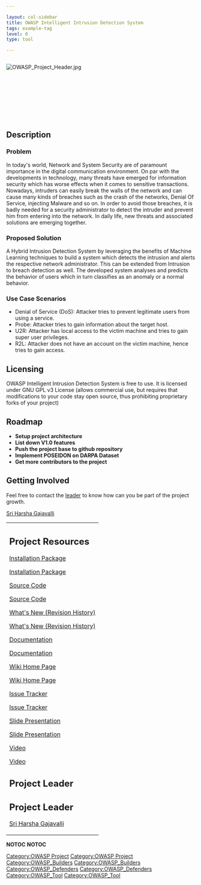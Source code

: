```yaml
---

layout: col-sidebar
title: OWASP Intelligent Intrusion Detection System
tags: example-tag
level: 0
type: tool

---
```

<div style="width:100%;height:160px;border:0,margin:0;overflow: hidden;">

![OWASP_Project_Header.jpg](OWASP_Project_Header.jpg
"OWASP_Project_Header.jpg")

</div>

<table>
<tbody>
<tr class="odd">
<h2 id="description">Description</h2>
<h3 id="problem">Problem</h3>
<p>In today's world, Network and System Security are of paramount importance in the digital communication environment. On par with the developments in technology, many threats have emerged for information security which has worse effects when it comes to sensitive transactions. Nowadays, intruders can easily break the walls of the network and can cause many kinds of breaches such as the crash of the networks, Denial Of Service, injecting Malware and so on. In order to avoid those breaches, it is badly needed for a security administrator to detect the intruder and prevent him from entering into the network. In daily life, new threats and associated solutions are emerging together.</p>
<h3 id="proposed_solution">Proposed Solution</h3>
<p>A Hybrid Intrusion Detection System by leveraging the benefits of Machine Learning techniques to build a system which detects the intrusion and alerts the respective network administrator. This can be extended from Intrusion to breach detection as well. The developed system analyses and predicts the behavior of users which in turn classifies as an anomaly or a normal behavior.</p>
<h3 id="use_case_scenarios">Use Case Scenarios</h3>
<ul>
<li>Denial of Service (DoS): Attacker tries to prevent legitimate users from using a service.</li>
<li>Probe: Attacker tries to gain information about the target host.</li>
<li>U2R: Attacker has local access to the victim machine and tries to gain super user privileges.</li>
<li>R2L: Attacker does not have an account on the victim machine, hence tries to gain access.</li>
</ul>
<h2 id="licensing">Licensing</h2>
<p>OWASP Intelligent Intrusion Detection System is free to use. It is licensed under GNU GPL v3 License (allows commercial use, but requires that modifications to your code stay open source, thus prohibiting proprietary forks of your project)</p>
<h2 id="roadmap">Roadmap</h2>
<p><strong></p>
<ul>
<li>Setup project architecture</li>
<li>List down V1.0 features
<li>Push the project base to github repository</li>
<li>Implement POSEIDON on DARPA Dataset</li>
<li>Get more contributors to the project</li>
</ul>
<p></strong></p>
<h2 id="getting_involved">Getting Involved</h2>
<p>Feel free to contact the <a href="mailto:sriharsha.g@owasp.org">leader</a> to know how can you be part of the project growth.</p></td>
<td><h2 id="project_resources">Project Resources</h2>
<p><a href="https://github.com/OWASP/Intelligent-Intrusion-Detection-System/">Installation Package</a></p>
<p><a href="https://github.com/OWASP/Intelligent-Intrusion-Detection-System/">Installation Package</a></p>
<p><a href="https://github.com/OWASP/Intelligent-Intrusion-Detection-System/">Source Code</a></p>
<p><a href="https://github.com/OWASP/Intelligent-Intrusion-Detection-System/">Source Code</a></p>
<p><a href="https://github.com/OWASP/Intelligent-Intrusion-Detection-System/">What's New (Revision History)</a></p>
<p><a href="https://github.com/OWASP/Intelligent-Intrusion-Detection-System/">What's New (Revision History)</a></p>
<p><a href="https://github.com/OWASP/Intelligent-Intrusion-Detection-System/">Documentation</a></p>
<p><a href="https://github.com/OWASP/Intelligent-Intrusion-Detection-System/">Documentation</a></p>
<p><a href="https://www.owasp.org/index.php/OWASP_Intelligent_Intrusion_Detection_System">Wiki Home Page</a></p>
<p><a href="https://www.owasp.org/index.php/OWASP_Intelligent_Intrusion_Detection_System">Wiki Home Page</a></p>
<p><a href="https://github.com/OWASP/Intelligent-Intrusion-Detection-System/">Issue Tracker</a></p>
<p><a href="https://github.com/OWASP/Intelligent-Intrusion-Detection-System/">Issue Tracker</a></p>
<p><a href="https://github.com/OWASP/Intelligent-Intrusion-Detection-System/">Slide Presentation</a></p>
<p><a href="https://github.com/OWASP/Intelligent-Intrusion-Detection-System/">Slide Presentation</a></p>
<p><a href="https://github.com/OWASP/Intelligent-Intrusion-Detection-System/">Video</a></p>
<p><a href="https://github.com/OWASP/Intelligent-Intrusion-Detection-System/">Video</a></p>
<h2 id="project_leader">Project Leader</h2>
<h2 id="project_leader">Project Leader</h2>
<p><a href="mailto:sriharsha.g@owasp.org">Sri Harsha Gajavalli</a></p></td>
<p><a href="mailto:sriharsha.g@owasp.org">Sri Harsha Gajavalli</a></p></td>
</tr>
</tr>
</tbody>
</tbody>
</table>
</table>


__NOTOC__ <headertabs />
__NOTOC__ <headertabs />


[Category:OWASP Project](Category:OWASP_Project "wikilink")
[Category:OWASP Project](Category:OWASP_Project "wikilink")
[Category:OWASP_Builders](Category:OWASP_Builders "wikilink")
[Category:OWASP_Builders](Category:OWASP_Builders "wikilink")
[Category:OWASP_Defenders](Category:OWASP_Defenders "wikilink")
[Category:OWASP_Defenders](Category:OWASP_Defenders "wikilink")
[Category:OWASP_Tool](Category:OWASP_Tool "wikilink")
[Category:OWASP_Tool](Category:OWASP_Tool "wikilink")
